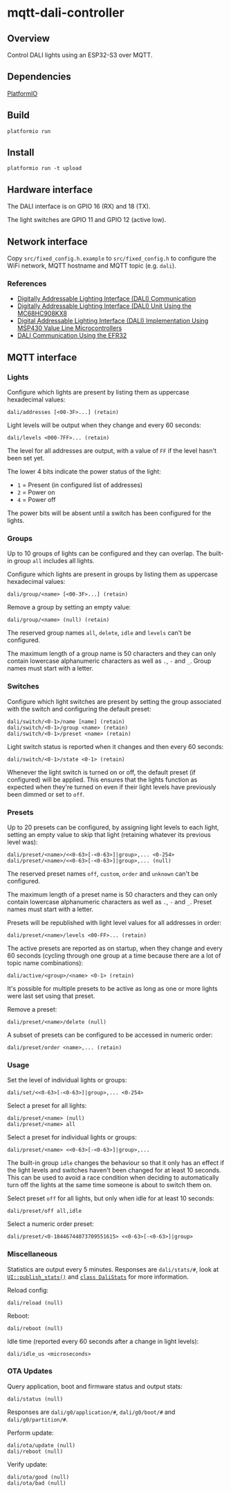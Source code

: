 # mqtt-dali-controller

## Overview
Control DALI lights using an ESP32-S3 over MQTT.

## Dependencies
[PlatformIO](https://platformio.org/)

## Build
`platformio run`

## Install
`platformio run -t upload`

## Hardware interface
The DALI interface is on GPIO 16 (RX) and 18 (TX).

The light switches are GPIO 11 and GPIO 12 (active low).

## Network interface
Copy `src/fixed_config.h.example` to `src/fixed_config.h` to configure the WiFi
network, MQTT hostname and MQTT topic (e.g. `dali`).

### References

* [Digitally Addressable Lighting Interface (DALI) Communication](https://ww1.microchip.com/downloads/en/AppNotes/01465A.pdf)
* [Digitally Addressable Lighting Interface (DALI) Unit Using the MC68HC908KX8](https://www.nxp.com/docs/en/reference-manual/DRM004.pdf)
* [Digital Addressable Lighting Interface (DALI) Implementation Using MSP430 Value Line Microcontrollers](https://www.ti.com/lit/an/slaa422a/slaa422a.pdf)
* [DALI Communication Using the EFR32](https://www.silabs.com/documents/public/application-notes/an1220-efr32-dali.pdf)

## MQTT interface

### Lights

Configure which lights are present by listing them as uppercase hexadecimal
values:
```
dali/addresses [<00-3F>...] (retain)
```

Light levels will be output when they change and every 60 seconds:
```
dali/levels <000-7FF>... (retain)
```
The level for all addresses are output, with a value of `FF` if the level hasn't
been set yet.

The lower 4 bits indicate the power status of the light:
* `1` = Present (in configured list of addresses)
* `2` = Power on
* `4` = Power off

The power bits will be absent until a switch has been configured for the lights.

### Groups

Up to 10 groups of lights can be configured and they can overlap. The built-in
group `all` includes all lights.

Configure which lights are present in groups by listing them as uppercase hexadecimal
values:
```
dali/group/<name> [<00-3F>...] (retain)
```

Remove a group by setting an empty value:
```
dali/group/<name> (null) (retain)
```

The reserved group names `all`, `delete`, `idle` and `levels` can't be configured.

The maximum length of a group name is 50 characters and they can only contain
lowercase alphanumeric characters as well as `.`, `-` and `_`. Group names must
start with a letter.

### Switches

Configure which light switches are present by setting the group associated with
the switch and configuring the default preset:
```
dali/switch/<0-1>/name [name] (retain)
dali/switch/<0-1>/group <name> (retain)
dali/switch/<0-1>/preset <name> (retain)
```

Light switch status is reported when it changes and then every 60 seconds:
```
dali/switch/<0-1>/state <0-1> (retain)
```

Whenever the light switch is turned on or off, the default preset (if
configured) will be applied. This ensures that the lights function as expected
when they're turned on even if their light levels have previously been dimmed or
set to `off`.

### Presets

Up to 20 presets can be configured, by assigning light levels to each light,
setting an empty value to skip that light (retaining whatever its previous level
was):
```
dali/preset/<name>/<<0-63>[-<0-63>]|group>,... <0-254>
dali/preset/<name>/<<0-63>[-<0-63>]|group>,... (null)
```

The reserved preset names `off`, `custom`, `order` and `unknown` can't be
configured.

The maximum length of a preset name is 50 characters and they can only contain
lowercase alphanumeric characters as well as `.`, `-` and `_`. Preset names must
start with a letter.

Presets will be republished with light level values for all addresses in order:
```
dali/preset/<name>/levels <00-FF>... (retain)
```

The active presets are reported as on startup, when they change and every 60
seconds (cycling through one group at a time because there are a lot of topic
name combinations):
```
dali/active/<group>/<name> <0-1> (retain)
```
It's possible for multiple presets to be active as long as
one or more lights were last set using that preset.

Remove a preset:
```
dali/preset/<name>/delete (null)
```

A subset of presets can be configured to be accessed in numeric order:
```
dali/preset/order <name>,... (retain)
```

### Usage

Set the level of individual lights or groups:

```
dali/set/<<0-63>[-<0-63>]|group>,... <0-254>
```

Select a preset for all lights:

```
dali/preset/<name> (null)
dali/preset/<name> all
```

Select a preset for individual lights or groups:

```
dali/preset/<name> <<0-63>[-<0-63>]|group>,...
```

The built-in group `idle` changes the behaviour so that it only has an effect
if the light levels and switches haven't been changed for at least 10 seconds.
This can be used to avoid a race condition when deciding to automatically turn
off the lights at the same time someone is about to switch them on.

Select preset `off` for all lights, but only when idle for at least 10 seconds:
```
dali/preset/off all,idle
```

Select a numeric order preset:
```
dali/preset/<0-18446744073709551615> <<0-63>[-<0-63>]|group>
```

### Miscellaneous

Statistics are output every 5 minutes. Responses are `dali/stats/#`, look at
[`UI::publish_stats()`](src/ui.cpp) and [`class DaliStats`](src/dali.h) for more
information.

Reload config:
```
dali/reload (null)
```

Reboot:
```
dali/reboot (null)
```

Idle time (reported every 60 seconds after a change in light levels):
```
dali/idle_us <microseconds>
```

### OTA Updates

Query application, boot and firmware status and output stats:
```
dali/status (null)
```
Responses are `dali/g0/application/#`, `dali/g0/boot/#` and
`dali/g0/partition/#`.

Perform update:
```
dali/ota/update (null)
dali/reboot (null)
```

Verify update:
```
dali/ota/good (null)
dali/ota/bad (null)
```
